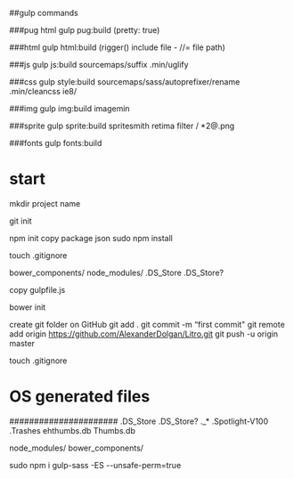 ##gulp commands

###pug html
gulp pug:build
(pretty: true)

###html
gulp html:build
(rigger() include file - //= file path)

###js
gulp js:build
sourcemaps/suffix .min/uglify

###css
gulp style:build
sourcemaps/sass/autoprefixer/rename .min/cleancss ie8/

###img
gulp img:build
imagemin

###sprite
gulp sprite:build
spritesmith
retima filter / *2@.png

###fonts
gulp fonts:build



# start

mkdir project name

git init

npm init
copy package json
sudo npm install

touch .gitignore

bower_components/
node_modules/
.DS_Store
.DS_Store?

copy gulpfile.js

bower init

create git folder on GitHub
git add .
git commit -m “first commit"
git remote add origin https://github.com/AlexanderDolgan/Litro.git
git push -u origin master

touch .gitignore
# OS generated files #
######################
.DS_Store
.DS_Store?
._*
.Spotlight-V100
.Trashes
ehthumbs.db
Thumbs.db

node_modules/
bower_components/

sudo npm i gulp-sass -ES --unsafe-perm=true
